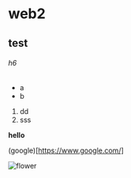 # web2
## test 

###### h6 


* a
* b

1. dd
2. sss 

**hello**

(google)[https://www.google.com/] 

![flower](https://m.media-amazon.com/images/I/61mMytOBsJL._AC_SL1024_.jpg)